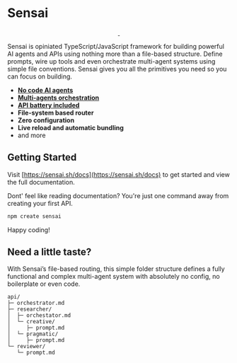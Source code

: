 # Sensai

<p align="center">
  <a aria-label="NPM version" href="https://www.npmjs.com/package/sensai">
    <img alt="" src="https://img.shields.io/npm/v/sensai.svg?style=for-the-badge&labelColor=3d3d3d">
  </a> 
  <a aria-label="Join the community" href="https://github.com/sensaihq/sensai/discussions">
    <img alt="" src="https://img.shields.io/badge/Join%20the%20community-f62681.svg?style=for-the-badge&labelColor=000000&logoWidth=20">
  </a>
</p>

Sensai is opiniated TypeScript/JavaScript framework for building powerful AI agents and APIs using nothing more than a file-based structure. Define prompts, wire up tools and even orchestrate multi-agent systems using simple file conventions. Sensai gives you all the primitives you need so you can focus on building.

- [**No code AI agents**](https://sensai.sh/docs/agent/prompt)
- [**Multi-agents orchestration**](https://sensai.sh/docs/multi-agent/orchestrator)
- [**API battery included**](https://www.sensai.sh/docs/building)
- **File-system based router**
- **Zero configuration**
- **Live reload and automatic bundling**
- and more
<!-- - and [more](https://sensai.sh/docs#features) -->

## Getting Started

Visit [https://sensai.sh/docs](https://sensai.sh/docs) to get started and view the full documentation.

Dont' feel like reading documentation? You're just one command away from creating your first API.

```sh
npm create sensai
```

Happy coding!

## Need a little taste?

With Sensai’s file-based routing, this simple folder structure defines a fully functional and complex multi-agent system with absolutely no config, no boilerplate or even code.

```
api/
├─ orchestrator.md
├─ researcher/
│  ├─ orchestator.md
│  └─ creative/
│     ├─ prompt.md
│  └─ pragmatic/
│     ├─ prompt.md
└─ reviewer/
   └─ prompt.md
```
